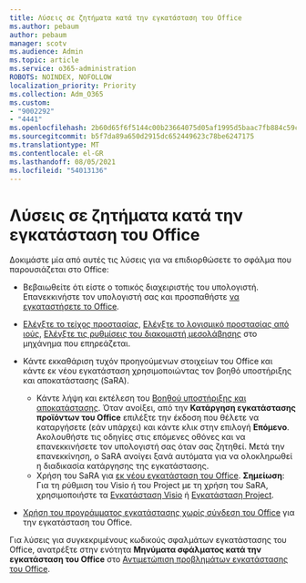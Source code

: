 ```yaml
---
title: Λύσεις σε ζητήματα κατά την εγκατάσταση του Office
ms.author: pebaum
author: pebaum
manager: scotv
ms.audience: Admin
ms.topic: article
ms.service: o365-administration
ROBOTS: NOINDEX, NOFOLLOW
localization_priority: Priority
ms.collection: Adm_O365
ms.custom:
- "9002292"
- "4441"
ms.openlocfilehash: 2b60d65f6f5144c00b23664075d05af1995d5baac7fb884c59cbe82efca3d198
ms.sourcegitcommit: b5f7da89a650d2915dc652449623c78be6247175
ms.translationtype: MT
ms.contentlocale: el-GR
ms.lasthandoff: 08/05/2021
ms.locfileid: "54013136"
---
```

# <a name="solutions-for-issues-when-installing-office"></a>Λύσεις σε ζητήματα κατά την εγκατάσταση του Office

Δοκιμάστε μία από αυτές τις λύσεις για να επιδιορθώσετε το σφάλμα που παρουσιάζεται στο Office:

- Βεβαιωθείτε ότι είστε ο τοπικός διαχειριστής του υπολογιστή. Επανεκκινήστε τον υπολογιστή σας και προσπαθήστε [να εγκαταστήσετε το Office](https://portal.office.com/OLS/MySoftware.aspx).

- [Ελέγξτε το τείχος προστασίας](https://support.office.com/article/unlicensed-product-and-activation-errors-in-office-0d23d3c0-c19c-4b2f-9845-5344fedc4380#bkmk_checkfirewall), [Ελέγξτε το λογισμικό προστασίας από ιούς](https://support.office.com/article/unlicensed-product-and-activation-errors-in-office-0d23d3c0-c19c-4b2f-9845-5344fedc4380#bkmk_checkav), [Ελέγξτε τις ρυθμίσεις του διακομιστή μεσολάβησης](https://support.office.com/article/unlicensed-product-and-activation-errors-in-office-0d23d3c0-c19c-4b2f-9845-5344fedc4380#bkmk_checkproxy) στο μηχάνημα που επηρεάζεται.

- Κάντε εκκαθάριση τυχόν προηγούμενων στοιχείων του Office και κάντε εκ νέου εγκατάσταση χρησιμοποιώντας τον βοηθό υποστήριξης και αποκατάστασης (SaRA). 

    - Κάντε λήψη και εκτέλεση του [Βοηθού υποστήριξης και αποκατάστασης](https://aka.ms/SARA-OfficeUninstall-Alchemy). Όταν ανοίξει, από την **Κατάργηση εγκατάστασης προϊόντων του Office** επιλέξτε την έκδοση που θέλετε να καταργήσετε (εάν υπάρχει) και κάντε κλικ στην επιλογή **Επόμενο**. Ακολουθήστε τις οδηγίες στις επόμενες οθόνες και να επανεκκινήσετε τον υπολογιστή σας όταν σας ζητηθεί. Μετά την επανεκκίνηση, ο SaRA ανοίγει ξανά αυτόματα για να ολοκληρωθεί η διαδικασία κατάργησης της εγκατάστασης.
    - Χρήση του SaRA για [εκ νέου εγκατάσταση του Office](https://aka.ms/sara-officeinstall). **Σημείωση**: Για τη ρύθμιση του Visio ή του Project με τη χρήση του SaRA, χρησιμοποιήστε τα [Εγκατάσταση Visio](https://aka.ms/SaRA-VisioSetupScenario) ή [Εγκατάσταση Project](https://aka.ms/SaRA-ProjectSetupScenario).  

- [Χρήση του προγράμματος εγκατάστασης χωρίς σύνδεση του Office](https://support.office.com/article/f0a85fe7-118f-41cb-a791-d59cef96ad1c?wt.mc_id=Alchemy_ClientDIA) για την εγκατάσταση του Office.

Για λύσεις για συγκεκριμένους κωδικούς σφαλμάτων εγκατάστασης του Office, ανατρέξτε στην ενότητα **Μηνύματα σφάλματος κατά την εγκατάσταση του Office** στο [Αντιμετώπιση προβλημάτων εγκατάστασης του Office](https://support.office.com/article/35ff2def-e0b2-4dac-9784-4cf212c1f6c2#BKMK_ErrorMessages).


